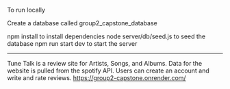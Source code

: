 To run locally

Create a database called group2_capstone_database

npm install to install dependencies
node server/db/seed.js to seed the database
npm run start dev to start the server

---

Tune Talk is a review site for Artists, Songs, and Albums. Data for the website is pulled from the spotify API. Users can create an account and write and rate reviews.
https://group2-capstone.onrender.com/
